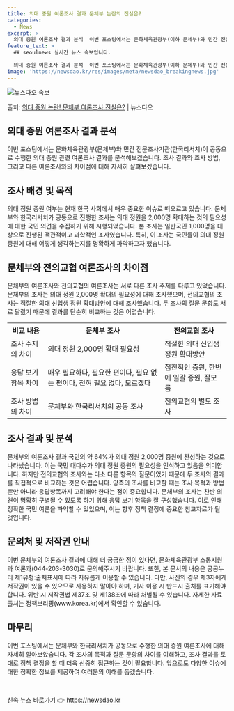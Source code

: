 ```yaml
---
title: 의대 증원 여론조사 결과 문체부 논란의 진실은?
categories:
  - News
excerpt: >
  의대 증원 여론조사 결과 분석  이번 포스팅에서는 문화체육관광부(이하 문체부)와 민간 전문조사기관(한국리서치…
feature_text: >
  ## seoulnews 실시간 뉴스 속보입니다.

  의대 증원 여론조사 결과 분석  이번 포스팅에서는 문화체육관광부(이하 문체부)와 민간 전문조사기관(한국리서치…
image: 'https://newsdao.kr/res/images/meta/newsdao_breakingnews.jpg'
---
```


![뉴스다오 속보](https://newsdao.kr/res/images/meta/newsdao_breakingnews.jpg)

<p>출처: <a href="https://newsdao.kr/4082" rel="dofollow">의대 증원 논란! 문체부 여론조사 진실은?</a> | 뉴스다오</p>

<h2 data-ke-size="size26">의대 증원 여론조사 결과 분석</h2>
<p data-ke-size="size16">이번 포스팅에서는 문화체육관광부(문체부)와 민간 전문조사기관(한국리서치)이 공동으로 수행한 의대 증원 관련 여론조사 결과를 분석해보겠습니다. 조사 결과와 조사 방법, 그리고 다른 여론조사와의 차이점에 대해 자세히 살펴보겠습니다.</p>

<h2 data-ke-size="size26">조사 배경 및 목적</h2>
<p data-ke-size="size16">의대 정원 증원 여부는 현재 한국 사회에서 매우 중요한 이슈로 떠오르고 있습니다. 문체부와 한국리서치가 공동으로 진행한 조사는 의대 정원을 2,000명 확대하는 것의 필요성에 대한 국민 의견을 수집하기 위해 시행되었습니다. 본 조사는 일반국민 1,000명을 대상으로 진행된 객관적이고 과학적인 조사였습니다. 특히, 이 조사는 국민들이 의대 정원 증원에 대해 어떻게 생각하는지를 명확하게 파악하고자 했습니다.</p>

<h2 data-ke-size="size26">문체부와 전의교협 여론조사의 차이점</h2>
<p data-ke-size="size16">문체부의 여론조사와 전의교협의 여론조사는 서로 다른 조사 주제를 다루고 있었습니다. 문체부의 조사는 의대 정원 2,000명 확대의 필요성에 대해 조사했으며, 전의교협의 조사는 적절한 의대 신입생 정원 확대방안에 대해 조사했습니다. 두 조사의 질문 문항도 서로 달랐기 때문에 결과를 단순히 비교하는 것은 어렵습니다.</p>
<table>
  <tr>
    <th>비교 내용</th>
    <th>문체부 조사</th>
    <th>전의교협 조사</th>
  </tr>
  <tr>
    <td>조사 주제의 차이</td>
    <td>의대 정원 2,000명 확대 필요성</td>
    <td>적절한 의대 신입생 정원 확대방안</td>
  </tr>
  <tr>
    <td>응답 보기 항목 차이</td>
    <td>매우 필요하다, 필요한 편이다, 필요 없는 편이다, 전혀 필요 없다, 모르겠다</td>
    <td>점진적인 증원, 한번에 일괄 증원, 잘모름</td>
  </tr>
  <tr>
    <td>조사 방법의 차이</td>
    <td>문체부와 한국리서치의 공동 조사</td>
    <td>전의교협의 별도 조사</td>
  </tr>
</table>

<h2 data-ke-size="size26">조사 결과 및 분석</h2>
<p data-ke-size="size16">문체부의 여론조사 결과 국민의 약 64%가 의대 정원 2,000명 증원에 찬성하는 것으로 나타났습니다. 이는 국민 대다수가 의대 정원 증원의 필요성을 인식하고 있음을 의미합니다. 하지만 전의교협의 조사와는 다소 다른 항목의 질문이었기 때문에 두 조사의 결과를 직접적으로 비교하는 것은 어렵습니다. 양측의 조사를 비교할 때는 조사 목적과 방법뿐만 아니라 응답항목까지 고려해야 한다는 점이 중요합니다. 문체부의 조사는 찬반 의견이 명확히 구별될 수 있도록 하기 위해 응답 보기 항목을 잘 구성했습니다. 이로 인해 정확한 국민 여론을 파악할 수 있었으며, 이는 향후 정책 결정에 중요한 참고자료가 될 것입니다.</p>

<h2 data-ke-size="size26">문의처 및 저작권 안내</h2>
<p data-ke-size="size16">이번 문체부의 여론조사 결과에 대해 더 궁금한 점이 있다면, 문화체육관광부 소통지원과 여론과(044-203-3030)로 문의해주시기 바랍니다. 또한, 본 문서의 내용은 공공누리 제1유형:출처표시에 따라 자유롭게 이용할 수 있습니다. 다만, 사진의 경우 제3자에게 저작권이 있을 수 있으므로 사용하지 말아야 하며, 기사 이용 시 반드시 출처를 표기해야 합니다. 위반 시 저작권법 제37조 및 제138조에 따라 처벌될 수 있습니다. 자세한 자료 출처는 정책브리핑(www.korea.kr)에서 확인할 수 있습니다.</p>

<h2 data-ke-size="size26">마무리</h2>
<p data-ke-size="size16">이번 포스팅에서는 문체부와 한국리서치가 공동으로 수행한 의대 증원 여론조사에 대해 자세히 알아보았습니다. 각 조사의 목적과 질문 문항의 차이를 이해하고, 조사 결과를 토대로 정책 결정을 할 때 더욱 신중히 접근하는 것이 필요합니다. 앞으로도 다양한 이슈에 대한 정확한 정보를 제공하여 여러분의 이해를 돕겠습니다.</p>

<p data-ke-size="size16">&nbsp;</p> 

신속 뉴스 바로가기 👉 <a href="https://newsdao.kr" rel="dofollow">https://newsdao.kr</a>


